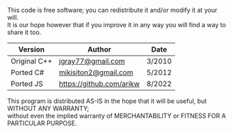 This code is free software; you can redistribute it and/or modify it at your will.  
It is our hope however that if you improve it in any way you will find a way to share it too.

| Version      | Author                   | Date   |
|--------------|--------------------------|--------|
| Original C++ | jgray77@gmail.com        | 3/2010 |
| Ported C#    | mikisiton2@gmail.com     | 5/2012 |
| Ported JS    | https://github.com/arikw | 8/2022 |

This program is distributed AS-IS in the hope that it will be useful, but WITHOUT ANY WARRANTY;  
without even the implied warranty of MERCHANTABILITY or FITNESS FOR A PARTICULAR PURPOSE.